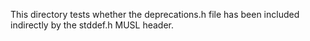This directory tests whether the deprecations.h file has been included
indirectly by the stddef.h MUSL header.
